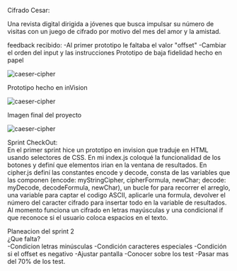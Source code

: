 Cifrado Cesar: <br>

Una revista digital dirigida a jóvenes que busca impulsar su número de visitas con un juego de cifrado por motivo del mes del amor y la amistad.

feedback recibido:
-Al primer prototipo le faltaba el valor "offset"
-Cambiar el orden del input y las instrucciones
Prototipo de baja fidelidad hecho en papel <br>

![caeser-cipher](https://luzcry.github.io/LIM012-cipher/src/iconos/prototipo1.jpg)


Prototipo hecho en inVision <br>

![caeser-cipher](https://luzcry.github.io/LIM012-cipher/src/iconos/prototipo2.png)

Imagen final del proyecto <br>

![caeser-cipher](https://luzcry.github.io/LIM012-cipher/src/iconos/FINAL.png)

Sprint CheckOut: <br>
En el primer sprint hice un prototipo en invision que traduje en HTML usando selectores de CSS. En mi index.js coloqué la funcionalidad de los botones y definí que elementos irian en la ventana de resultados. En cipher.js definí las constantes encode y decode, consta de las variables que las componen (encode: myStringCipher, cipherFormula, newChar; decode: myDecode, decodeFormula, newChar), un bucle for para recorrer el arreglo, una variable para captar el codigo ASCII, aplicarle una formula, devolver el número del caracter cifrado para insertar todo en la variable de resultados. Al momento funciona un cifrado en letras mayúsculas y una condicional if que reconoce si el usuario coloca espacios en el texto.

Planeacion del sprint 2 <br>
¿Que falta? <br>
-Condicion letras minúsculas
-Condición caracteres especiales
-Condición si el offset es negativo
-Ajustar pantalla
-Conocer sobre los test
-Pasar mas del 70% de los test.
